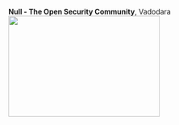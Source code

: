******Null - The Open Security Community******, Vadodara
<img src="https://github.com/nullvadodara/nullvadodara.github.io/blob/main/Images" width="300" height="200" />
